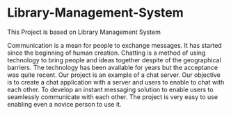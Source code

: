 # Library-Management-System
This Project is based on Library Management System

Communication is a mean for people to exchange messages. It has started since the beginning of human creation. Chatting is a method of using technology to bring people and ideas together despite of the geographical barriers. The technology has been available for years but the acceptance was quite recent. Our project is an example of a chat server. Our objective is to create a chat application with a server and users to enable to chat with each other. To develop an instant messaging solution to enable users to seamlessly communicate with each other. The project is very easy to use enabling even a novice person to use it.

